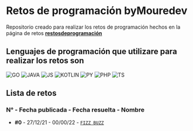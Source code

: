 # Retos de programación byMouredev

Repositorio creado para realizar los retos de programación hechos en la página de retos **[restosdeprogramación](https://retosdeprogramacion.com/)**

## Lenguajes de programación que utilizare para realizar los retos son

![GO](https://img.shields.io/badge/-Golang-00ADD8?style=for-the-badge&logo=go&logoColor=white&labelColor=101010)
![JAVA](https://img.shields.io/badge/-Java-FFFFFF?style=for-the-badge&logo=openjdk&logoColor=white&labelColor=101010)
![JS](https://img.shields.io/badge/-Javascrip-F7DF1E?style=for-the-badge&logo=javascript&logoColor=white&labelColor=101010)
![KOTLIN](https://img.shields.io/badge/-Kotlin-7F52FF?style=for-the-badge&logo=kotlin&logoColor=white&labelColor=101010)
![PY](https://img.shields.io/badge/-Python-44A833?style=for-the-badge&logo=python&logoColor=white&labelColor=101010)
![PHP](https://img.shields.io/badge/-PHP-777BB4?style=for-the-badge&logo=php&logoColor=white&labelColor=101010)
![TS](https://img.shields.io/badge/-Typescript-3178C6?style=for-the-badge&logo=typescript&logoColor=white&labelColor=101010)

## Lista de retos

### N° - Fecha publicada - Fecha resuelta - Nombre

* **#0** - 27/12/21 - 00/00/22 - [`FIZZ BUZZ`](https://github.com/Brian-Aguilar/challenges-bymouredev/tree/main/0.FIZZ%20BUZZ)
